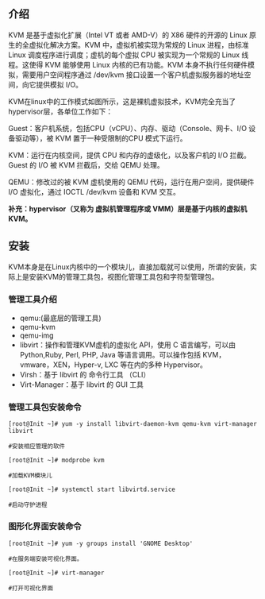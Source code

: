## 介绍

KVM 是基于虚拟化扩展（Intel VT 或者 AMD-V）的 X86 硬件的开源的 Linux 原生的全虚拟化解决方案。KVM 中，虚拟机被实现为常规的 Linux 进程，由标准 Linux 调度程序进行调度；虚机的每个虚拟 CPU 被实现为一个常规的 Linux 线程。这使得 KVM 能够使用 Linux 内核的已有功能。KVM 本身不执行任何硬件模拟，需要用户空间程序通过 /dev/kvm 接口设置一个客户机虚拟服务器的地址空间，向它提供模拟 I/O。

KVM在linux中的工作模式如图所示，这是裸机虚拟技术，KVM完全充当了hypervisor层，各单位工作如下：

Guest：客户机系统，包括CPU（vCPU）、内存、驱动（Console、网卡、I/O 设备驱动等），被 KVM 置于一种受限制的CPU 模式下运行。 

KVM：运行在内核空间，提供 CPU 和内存的虚级化，以及客户机的 I/O 拦截。Guest 的 I/O 被 KVM 拦截后，交给 QEMU 处理。  

QEMU：修改过的被 KVM 虚机使用的 QEMU 代码，运行在用户空间，提供硬件 I/O 虚拟化，通过 IOCTL /dev/kvm 设备和 KVM 交互。  

**补充：hypervisor（又称为 虚拟机管理程序或 VMM）层是基于内核的虚拟机KVM。**

## 安装

KVM本身是在Linux内核中的一个模块儿，直接加载就可以使用，所谓的安装，实际上是安装KVM的管理工具包，视图化管理工具包和字符型管理包。

### 管理工具介绍

- qemu:(最底层的管理工具)
- qemu-kvm
- qemu-img
- libvirt：操作和管理KVM虚机的虚拟化 API，使用 C 语言编写，可以由 Python,Ruby, Perl, PHP, Java 等语言调用。可以操作包括 KVM，vmware，XEN，Hyper-v, LXC 等在内的多种 Hypervisor。
- Virsh：基于 libvirt 的 命令行工具 （CLI）
- Virt-Manager：基于 libvirt 的 GUI 工具

### 管理工具包安装命令

```shell
[root@Init ~]# yum -y install libvirt-daemon-kvm qemu-kvm virt-manager libvirt

#安装相应管理的软件

[root@Init ~]# modprobe kvm

#加载KVM模块儿

[root@Init ~]# systemctl start libvirtd.service

#启动守护进程
```

### 图形化界面安装命令

```shell
[root@Init ~]# yum -y groups install 'GNOME Desktop'

#在服务端安装可视化界面。

[root@Init ~]# virt-manager

#打开可视化界面
```